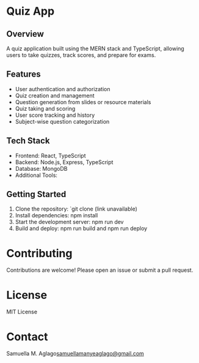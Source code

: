 # Quiz App

## Overview

A quiz application built using the MERN stack and TypeScript, allowing users to take quizzes, track scores, and prepare for exams.

## Features

- User authentication and authorization
- Quiz creation and management
- Question generation from slides or resource materials
- Quiz taking and scoring
- User score tracking and history
- Subject-wise question categorization

## Tech Stack

- Frontend: React, TypeScript
- Backend: Node.js, Express, TypeScript
- Database: MongoDB
- Additional Tools:

## Getting Started

1. Clone the repository: `git clone (link unavailable)
2. Install dependencies: npm install
3. Start the development server: npm run dev
4. Build and deploy: npm run build and npm run deploy

# Contributing

Contributions are welcome! Please open an issue or submit a pull request.

# License

MIT License

# Contact

Samuella M. Aglago<samuellamanyeaglago@gmail.com>